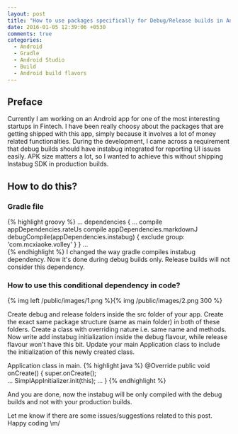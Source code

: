 ```yaml
---
layout: post
title: "How to use packages specifically for Debug/Release builds in Android"
date: 2016-01-05 12:39:06 +0530
comments: true
categories: 
  - Android 
  - Gradle 
  - Android Studio
  - Build
  - Android build flavors
---
```


## Preface

Currently I am working on an Android app for one of the most interesting startups in Fintech. I have been really choosy about the packages that are getting shipped with this app, simply because it involves a lot of money related functionalties. During the development, I came across a requirement that debug builds should have instabug integrated for reporting UI issues easily. APK size matters a lot, so I wanted to achieve this without shipping Instabug SDK in production builds. 

## How to do this?

### Gradle file
{% highlight groovy %}
...
dependencies {
    ...
    compile appDependencies.rateUs
    compile appDependencies.markdownJ
    debugCompile(appDependencies.instabug) {
        exclude group: 'com.mcxiaoke.volley'
    }
}
...    
{% endhighlight %}
I changed the way gradle compiles instabug dependency. Now it's done during debug builds only. Release builds will not consider this dependency.

### How to use this conditional dependency in code?
{% img left /public/images/1.png %}{% img /public/images/2.png 300 %} 

Create debug and release folders inside the src folder of your app. Create the exact same package structure (same as main folder) in both of these folders. Create a class with overriding nature i.e. same name and methods. Now write add instabug initialization inside the debug flavour, while release flavour won't have this bit. Update your main Application class to include the initialization of this newly created class.

Application class in main.
{% highlight java %}
    @Override
    public void onCreate() {
        super.onCreate();        
        ...
        SimplAppInitializer.init(this);
        ...
    }
{% endhighlight %}

And you are done, now the instabug will be only compiled with the debug builds and not with your production builds.

Let me know if there are some issues/suggestions related to this post.
Happy coding \m/